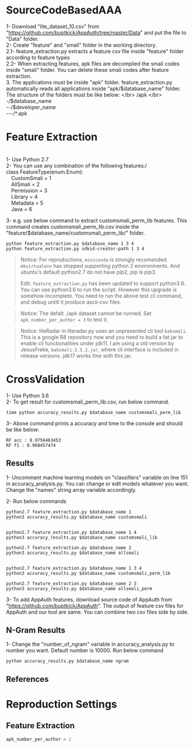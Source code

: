 # SourceCodeBasedAAA

1- Download "lite_dataset_10.csv" from "https://github.com/buptkick/AppAuth/tree/master/Data" and put the file to "Data" folder. </br>
2- Create "feature" and "smali" folder in the working directory. </br>
2.1- feature_extraction.py extracts a feature csv file inside "feature" folder according to feature types </br>
2.2- When extracting features, apk files are decompiled the smali codes inside "smali" folder. You can delete these smali codes after feature extraction. </br>
3. The applications must be inside "apk" folder. feature_extraction.py automatically reads all applications inside "apk/$database_name" folder. The structure of the folders must be like below: </br>
    /apk </br>
   -/$database_name </br>
   --/$developer_name </br>
   ---/*.apk </br>

<h1>Feature Extraction</h1> </br>
1- Use Python 2.7 </br>
2- You can use any combination of the following features:/ </br>
class FeatureType(enum.Enum): </br>
&emsp;CustomSmali = 1 </br>
&emsp;AllSmali = 2 </br>
&emsp;Permission = 3 </br>
&emsp;Library = 4 </br>
&emsp;Metadata = 5 </br>
&emsp;Java = 6 </br>
    
3- e.g. use below command to extract customsmali_perm_lib features. This command creates customsmali_perm_lib.csv inside the "feature/$database_name/customsmali_perm_lib/" folder.</br>
```
python feature_extraction.py $database_name 1 3 4
python feature_extraction.py sdkid-creator-path 1 3 4
```

> Notice: For reproductions, `miniconda` is strongly recomended. `mkvirtualenv` has stopped supporting python 2 environments. And ubuntu's default python2.7 do not have pip2, pip is pip3.
>
> Edit: `feature_extraction.py` has been updated to support python3.6. You can use python3.6 to run the script. However this upgrade is somehow incomplete. You need to run the above test cli command, and debug untill it produce ascii-csv files.

> Notice: The defalt ./apk dataset cannot be runned. Set ` apk_number_per_author = 3` to test it.

> Notice: liteRadar in literadar.py uses an unpresented cli tool `baksmali`. This is a google R8 repository now and you need to build a fat jar to enable cli functionalities under jdk11. I am using a old version by JesusFreke, `baksmali-2.5.2.jar`, where cli interface is included in release versions. jdk17 works fine with this jar.
 

<h1>CrossValidation</h1>
1- Use Python 3.6</br>
2- To get result for customsmali_perm_lib.csv, run below command.</br>

```
time python accuracy_results.py $database_name customsmali_perm_lib
```

3- Above command prints a accuracy and time to the console and should be like below:</br>

```
RF acc : 0.9756463453
RF f1 : 0.968457474
```






<h2>Results</h2>
1- Uncomment machine learning models on "classifiers" variable on line 151 in accuracy_analysis.py. You can change or edit models whatever you want. Change the "names" string array variable accordingly.</br>

2- Run below commands

```
python2.7 feature_extraction.py $database_name 1
python3 accuracy_results.py $database_name customsmali


python2.7 feature_extraction.py $database_name 1 4
python3 accuracy_results.py $database_name customsmali_lib

python2.7 feature_extraction.py $database_name 2
python3 accuracy_results.py $database_name allsmali


python2.7 feature_extraction.py $database_name 1 3 4
python3 accuracy_results.py $database_name customsmali_perm_lib

python2.7 feature_extraction.py $database_name 2 3
python3 accuracy_results.py $database_name allsmali_perm
```

3- To add AppAuth features, download source code of AppAuth from "https://github.com/buptkick/AppAuth". The output of feature csv files for AppAuth and our tool are same. You can combine two csv files side by side.</br>

<h2>N-Gram Results</h2>
1- Change the "number_of_ngram" variable in accuracy_analysis.py to number you want. Default number is 10000. Run below command

```
python accuracy_results.py $database_name ngram
```


## References

# Reproduction Settings

## Feature Extraction

```python
apk_number_per_author = 2
```